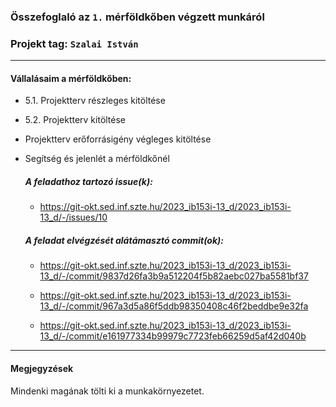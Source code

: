 ### Összefoglaló az `1.` mérföldkőben végzett munkáról

### Projekt tag: `Szalai István`

___

#### Vállalásaim a mérföldkőben: 
 - 5.1. Projektterv részleges kitöltése
 - 5.2. Projektterv kitöltése
 - Projektterv erőforrásigény végleges kitöltése
 - Segítség és jelenlét a mérföldkőnél

    ##### A feladathoz tartozó issue(k):

     - https://git-okt.sed.inf.szte.hu/2023_ib153i-13_d/2023_ib153i-13_d/-/issues/10

    ##### A feladat elvégzését alátámasztó commit(ok):

     - https://git-okt.sed.inf.szte.hu/2023_ib153i-13_d/2023_ib153i-13_d/-/commit/9837d26fa3b9a512204f5b82aebc027ba5581bf37

     - https://git-okt.sed.inf.szte.hu/2023_ib153i-13_d/2023_ib153i-13_d/-/commit/967a3d5a86f5ddb98350408c46f2beddbe9e32fa

     - https://git-okt.sed.inf.szte.hu/2023_ib153i-13_d/2023_ib153i-13_d/-/commit/e161977334b99979c7723feb66259d5af42d040b
___


#### Megjegyzések

Mindenki magának tölti ki a munkakörnyezetet.

